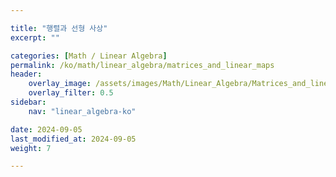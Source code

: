 ```yaml
---

title: "행렬과 선형 사상"
excerpt: ""

categories: [Math / Linear Algebra]
permalink: /ko/math/linear_algebra/matrices_and_linear_maps
header:
    overlay_image: /assets/images/Math/Linear_Algebra/Matrices_and_linear_maps.png
    overlay_filter: 0.5
sidebar: 
    nav: "linear_algebra-ko"

date: 2024-09-05
last_modified_at: 2024-09-05
weight: 7

---
```


